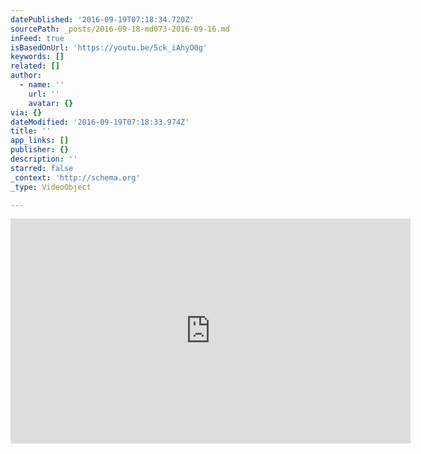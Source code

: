 ```yaml
---
datePublished: '2016-09-19T07:18:34.720Z'
sourcePath: _posts/2016-09-18-md073-2016-09-16.md
inFeed: true
isBasedOnUrl: 'https://youtu.be/5ck_iAhyO0g'
keywords: []
related: []
author:
  - name: ''
    url: ''
    avatar: {}
via: {}
dateModified: '2016-09-19T07:18:33.974Z'
title: ''
app_links: []
publisher: {}
description: ''
starred: false
_context: 'http://schema.org'
_type: VideoObject

---
```

<iframe src="https://cdn.embedly.com/widgets/media.html?src=https%3A%2F%2Fwww.youtube.com%2Fembed%2F5ck_iAhyO0g%3Ffeature%3Doembed&amp;url=http%3A%2F%2Fwww.youtube.com%2Fwatch%3Fv%3D5ck_iAhyO0g&amp;image=https%3A%2F%2Fi.ytimg.com%2Fvi%2F5ck_iAhyO0g%2Fhqdefault.jpg&amp;key=b7d04c9b404c499eba89ee7072e1c4f7&amp;type=text%2Fhtml&amp;schema=youtube" width="640" height="360" scrolling="no" frameborder="0" allowfullscreen="" style=""></iframe>